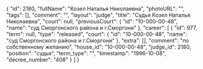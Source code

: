 {
    "id": 2180,
    "fullName": "Козел Наталья Николаевна",
    "photoURL": "",
    "tags": [],
    "comment": "",
    "layout": "judge",
    "title": "Судья Козел Наталья Николаевна",
    "court": null,
    "previousCourt": {
        "id": "10-000-00-48",
        "name": "суд Сморгонского района и г.Сморгони"
    },
    "career": [
        {
            "id": 977,
            "term": null,
            "type": "released",
            "court": {
                "id": "10-000-00-48",
                "name": "суд Сморгонского района и г.Сморгони"
            },
            "extra": [],
            "comment": "по собственному желанию",
            "house_id": "10-000-00-48",
            "judge_id": 2180,
            "position": "судья",
            "term_type": "",
            "timestamp": "1996-10-08",
            "decree_number": "408"
        }
    ]
}